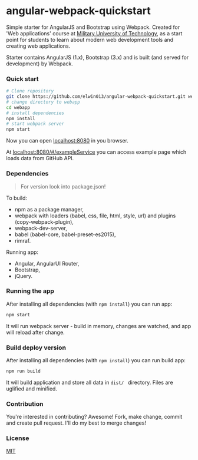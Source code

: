 # angular-webpack-quickstart
Simple starter for AngularJS and Bootstrap using Webpack. Created for
'Web applications' course at [Military University of Technology](http://www.wat.edu.pl/),
as a start point for students to learn about modern web development tools and creating web applications.

Starter contains AngularJS (1.x), Bootstrap (3.x) and is built (and served for development) by Webpack.

### Quick start
```bash
# Clone repository
git clone https://github.com/elwin013/angular-webpack-quickstart.git webapp
# change directory to webapp
cd webapp
# install dependencies
npm install
# start webpack server
npm start
```
Now you can open [localhost:8080](http://locahost:8080) in you browser.

At [localhost:8080/#/exampleService](http://localhost:8080/#/exampleService) you can access example page which loads data from GitHub API. 

### Dependencies
> For version look into package.json!

To build:
* npm as a package manager,
* webpack with loaders (babel, css, file, html, style, url) and plugins (copy-webpack-plugin),
* webpack-dev-server,
* babel (babel-core, babel-preset-es2015),
* rimraf.

Running app:
* Angular, AngularUI Router,
* Bootstrap,
* jQuery.

### Running the app
After installing all dependencies (with `npm install`) you can run app:
```bash
npm start
```
It will run webpack server - build in memory, changes are watched, and app will
reload after change.

### Build deploy version
After installing all dependencies (with `npm install`) you can run build app:
```bash
npm run build
```
It will build application and store all data in `dist/ ` directory. Files are uglified and minified.

### Contribution
You're interested in contributing? Awesome! Fork, make change, commit and create
pull request. I'll do my best to merge changes!

### License
[MIT](/LICENSE)
